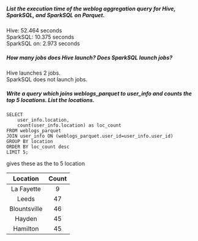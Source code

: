 ##### List the execution time of the weblog aggregation query for Hive, SparkSQL, and SparkSQL on Parquet.

Hive: 52.464 seconds  
SparkSQL: 10.375 seconds  
SparkSQL on: 2.973 seconds  

##### How many jobs does Hive launch? Does SparkSQL launch jobs?
Hive launches 2 jobs.  
SparkSQL does not launch jobs.  

##### Write a query which joins weblogs_parquet to user_info and counts the top 5 locations. List the locations.
```
SELECT
    user_info.location,
    count(user_info.location) as loc_count
FROM weblogs_parquet
JOIN user_info ON (weblogs_parquet.user_id=user_info.user_id)
GROUP BY location
ORDER BY loc_count desc
LIMIT 5;
```
gives these as the to 5 location

| Location | Count |
|:--------:|:-----:|
| La Fayette | 9 |
| Leeds | 47 |
| Blountsville | 46 |
| Hayden | 45 |
| Hamilton | 45 |
